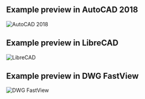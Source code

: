 ## Example preview in AutoCAD 2018
![AutoCAD 2018](https://user-images.githubusercontent.com/6343314/109976246-d9f0bb00-7cfb-11eb-91d0-14e5831b6f6e.PNG)
## Example preview in LibreCAD
![LibreCAD](https://user-images.githubusercontent.com/6343314/109980631-643b1e00-7d00-11eb-8c1e-27d070558abc.PNG)
## Example preview in DWG FastView
![DWG FastView](https://user-images.githubusercontent.com/6343314/109982635-5f776980-7d02-11eb-9eba-77a63aabd96c.jpg)
